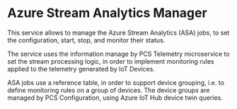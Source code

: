 Azure Stream Analytics Manager
==============================

This service allows to manage the Azure Stream Analytics (ASA) jobs,
to set the configuration, start, stop, and monitor their status.

The service uses the information manage by PCS Telemetry microservice
to set the stream processing logic, in order to implement monitoring
rules applied to the telemetry generated by IoT Devices.

ASA jobs use a reference table, in order to support device grouping,
i.e. to define monitoring rules on a group of devices. The device
groups are managed by PCS Configuration, using Azure IoT Hub device
twin queries.